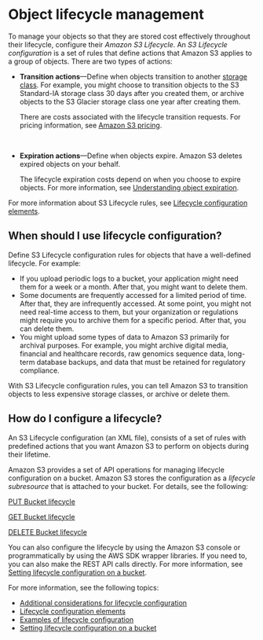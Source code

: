# Object lifecycle management<a name="object-lifecycle-mgmt"></a>

To manage your objects so that they are stored cost effectively throughout their lifecycle, configure their *Amazon S3 Lifecycle*\.  An *S3 Lifecycle configuration* is a set of rules that define actions that Amazon S3 applies to a group of objects\. There are two types of actions:
+ **Transition actions**—Define when objects transition to another [storage class](https://docs.aws.amazon.com/AmazonS3/latest/dev/storage-class-intro.html)\. For example, you might choose to transition objects to the S3 Standard\-IA storage class 30 days after you created them, or archive objects to the S3 Glacier storage class one year after creating them\. 

  There are costs associated with the lifecycle transition requests\. For pricing information, see [Amazon S3 pricing](https://aws.amazon.com/s3/pricing/)\.

   
+ **Expiration actions**—Define when objects expire\. Amazon S3 deletes expired objects on your behalf\. 

  The lifecycle expiration costs depend on when you choose to expire objects\. For more information, see [Understanding object expiration](lifecycle-expire-general-considerations.md)\.

For more information about S3 Lifecycle rules, see [Lifecycle configuration elements](intro-lifecycle-rules.md)\. 

## When should I use lifecycle configuration?<a name="lifecycle-config-overview-what"></a>

Define S3 Lifecycle configuration rules for objects that have a well\-defined lifecycle\. For example: 
+ If you upload periodic logs to a bucket, your application might need them for a week or a month\. After that, you might want to delete them\.
+ Some documents are frequently accessed for a limited period of time\. After that, they are infrequently accessed\. At some point, you might not need real\-time access to them, but your organization or regulations might require you to archive them for a specific period\. After that, you can delete them\. 
+ You might upload some types of data to Amazon S3 primarily for archival purposes\. For example, you might archive digital media, financial and healthcare records, raw genomics sequence data, long\-term database backups, and data that must be retained for regulatory compliance\.

With S3 Lifecycle configuration rules, you can tell Amazon S3 to transition objects to less expensive storage classes, or archive or delete them\.

## How do I configure a lifecycle?<a name="lifecycle-config-overview-how"></a>

An S3 Lifecycle configuration \(an XML file\), consists of a set of rules with predefined actions that you want Amazon S3 to perform on objects during their lifetime\. 

Amazon S3 provides a set of API operations for managing lifecycle configuration on a bucket\. Amazon S3 stores the configuration as a *lifecycle subresource* that is attached to your bucket\. For details, see the following:

[PUT Bucket lifecycle](https://docs.aws.amazon.com/AmazonS3/latest/API/RESTBucketPUTlifecycle.html)

[GET Bucket lifecycle](https://docs.aws.amazon.com/AmazonS3/latest/API/RESTBucketGETlifecycle.html)

[DELETE Bucket lifecycle](https://docs.aws.amazon.com/AmazonS3/latest/API/RESTBucketDELETElifecycle.html)

You can also configure the lifecycle by using the Amazon S3 console or programmatically by using the AWS SDK wrapper libraries\. If you need to, you can also make the REST API calls directly\. For more information, see [Setting lifecycle configuration on a bucket](how-to-set-lifecycle-configuration-intro.md)\.

For more information, see the following topics:
+ [Additional considerations for lifecycle configuration](lifecycle-additional-considerations.md)
+ [Lifecycle configuration elements](intro-lifecycle-rules.md)
+ [Examples of lifecycle configuration](lifecycle-configuration-examples.md)
+ [Setting lifecycle configuration on a bucket](how-to-set-lifecycle-configuration-intro.md)